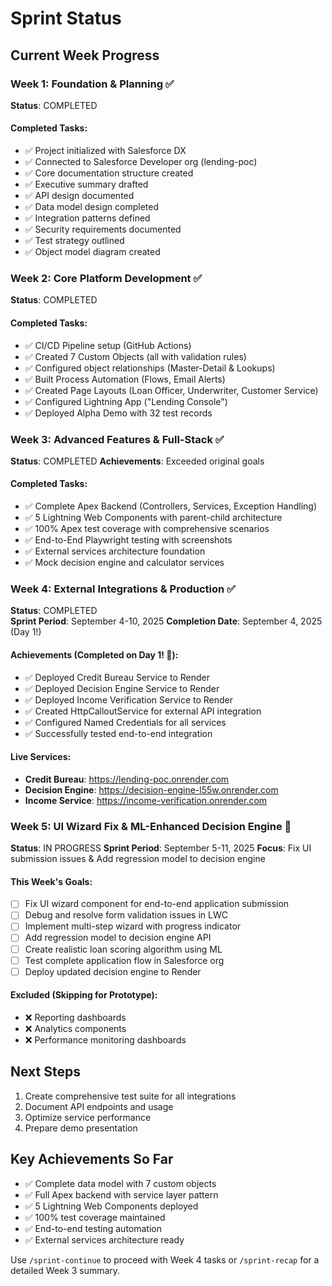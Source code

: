 # Sprint Status

## Current Week Progress

### Week 1: Foundation & Planning ✅
**Status**: COMPLETED

#### Completed Tasks:
- ✅ Project initialized with Salesforce DX
- ✅ Connected to Salesforce Developer org (lending-poc)
- ✅ Core documentation structure created
- ✅ Executive summary drafted
- ✅ API design documented
- ✅ Data model design completed
- ✅ Integration patterns defined
- ✅ Security requirements documented
- ✅ Test strategy outlined
- ✅ Object model diagram created

### Week 2: Core Platform Development ✅
**Status**: COMPLETED

#### Completed Tasks:
- ✅ CI/CD Pipeline setup (GitHub Actions)
- ✅ Created 7 Custom Objects (all with validation rules)
- ✅ Configured object relationships (Master-Detail & Lookups)
- ✅ Built Process Automation (Flows, Email Alerts)
- ✅ Created Page Layouts (Loan Officer, Underwriter, Customer Service)
- ✅ Configured Lightning App ("Lending Console")
- ✅ Deployed Alpha Demo with 32 test records

### Week 3: Advanced Features & Full-Stack ✅
**Status**: COMPLETED
**Achievements**: Exceeded original goals

#### Completed Tasks:
- ✅ Complete Apex Backend (Controllers, Services, Exception Handling)
- ✅ 5 Lightning Web Components with parent-child architecture
- ✅ 100% Apex test coverage with comprehensive scenarios
- ✅ End-to-End Playwright testing with screenshots
- ✅ External services architecture foundation
- ✅ Mock decision engine and calculator services

### Week 4: External Integrations & Production ✅
**Status**: COMPLETED  
**Sprint Period**: September 4-10, 2025
**Completion Date**: September 4, 2025 (Day 1!)

#### Achievements (Completed on Day 1! 🎉):
- ✅ Deployed Credit Bureau Service to Render
- ✅ Deployed Decision Engine Service to Render
- ✅ Deployed Income Verification Service to Render
- ✅ Created HttpCalloutService for external API integration
- ✅ Configured Named Credentials for all services
- ✅ Successfully tested end-to-end integration

#### Live Services:
- **Credit Bureau**: https://lending-poc.onrender.com
- **Decision Engine**: https://decision-engine-l55w.onrender.com
- **Income Service**: https://income-verification.onrender.com

### Week 5: UI Wizard Fix & ML-Enhanced Decision Engine 🔧
**Status**: IN PROGRESS
**Sprint Period**: September 5-11, 2025
**Focus**: Fix UI submission issues & Add regression model to decision engine

#### This Week's Goals:
- [ ] Fix UI wizard component for end-to-end application submission
- [ ] Debug and resolve form validation issues in LWC
- [ ] Implement multi-step wizard with progress indicator
- [ ] Add regression model to decision engine API
- [ ] Create realistic loan scoring algorithm using ML
- [ ] Test complete application flow in Salesforce org
- [ ] Deploy updated decision engine to Render

#### Excluded (Skipping for Prototype):
- ❌ Reporting dashboards
- ❌ Analytics components
- ❌ Performance monitoring dashboards

## Next Steps
1. Create comprehensive test suite for all integrations
2. Document API endpoints and usage
3. Optimize service performance
4. Prepare demo presentation

## Key Achievements So Far
- ✅ Complete data model with 7 custom objects
- ✅ Full Apex backend with service layer pattern
- ✅ 5 Lightning Web Components deployed
- ✅ 100% test coverage maintained
- ✅ End-to-end testing automation
- ✅ External services architecture ready

Use `/sprint-continue` to proceed with Week 4 tasks or `/sprint-recap` for a detailed Week 3 summary.